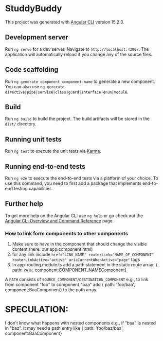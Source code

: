 # StuddyBuddy

This project was generated with [Angular CLI](https://github.com/angular/angular-cli) version 15.2.0.

## Development server

Run `ng serve` for a dev server. Navigate to `http://localhost:4200/`. The application will automatically reload if you change any of the source files.

## Code scaffolding

Run `ng generate component component-name` to generate a new component. You can also use `ng generate directive|pipe|service|class|guard|interface|enum|module`.

## Build

Run `ng build` to build the project. The build artifacts will be stored in the `dist/` directory.

## Running unit tests

Run `ng test` to execute the unit tests via [Karma](https://karma-runner.github.io).

## Running end-to-end tests

Run `ng e2e` to execute the end-to-end tests via a platform of your choice. To use this command, you need to first add a package that implements end-to-end testing capabilities.

## Further help

To get more help on the Angular CLI use `ng help` or go check out the [Angular CLI Overview and Command Reference](https://angular.io/cli) page.



### How to link form components to other components ###

1. Make sure to have <router-outlet></router-outlet> in the component that should change the visible content (here: our app.component.html)
2. for any link include `href="LINK_NAME" routerLink="NAME_OF_COMPONENT" routerLinkActive="active" ariaCurrentWhenActive="page"` tags
3. In app-routing.module.ts add a path statement in the static route array: { path: `PATH`, component:COMPONENT_NAMEComponent}

A `PATH` consists of `SOURCE_COMPONENT/DESTINATION_COMPONENT`
e.g., to link from component "foo" to component "baa" add { path: 'foo/baa', component:BaaComponent} to the path array

# SPECULATION: 
I don't know what happens with nested components e.g., if "baa" is nested in "baz". It may need a path entry like { path: 'foo/baz/baa', component:BaaComponent}
